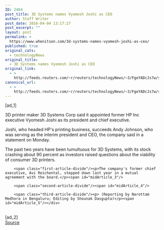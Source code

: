 ```yaml
---
ID: 2464
post_title: 3D Systems names Vyomesh Joshi as CEO
author: Staff Writer
post_date: 2016-04-04 13:17:27
post_excerpt: ""
layout: post
permalink: >
  https://www.whenitson.com/3d-systems-names-vyomesh-joshi-as-ceo/
published: true
original_cats:
  - technologyNews
original_title:
  - 3D Systems names Vyomesh Joshi as CEO
original_link:
  - >
    http://feeds.reuters.com/~r/reuters/technologyNews/~3/FgeYADcJs7w/story01.htm
canonical_url:
  - >
    http://feeds.reuters.com/~r/reuters/technologyNews/~3/FgeYADcJs7w/story01.htm
---
```

 [ad_1]
<br><div id="articleText">
<span id="midArticle_start"/>

<span class="focusParagraph" readability="3"><p><span class="articleLocatio&lt;/span&gt;n">3D printer maker 3D Systems Corp said it appointed former HP Inc executive Vyomesh Joshi as its president and chief executive.</span></p></span><span id="midArticle_0"/><p>Joshi, who headed HP's printing business, succeeds Andy Johnson, who was serving as the interim president and CEO, the company said in a statement on Monday.</p><span id="midArticle_1"/><p>The past two years have been tumultuous for 3D Systems, with its stock crashing about 90 percent as investors raised questions about the viability of consumer 3D printers.</p><span id="midArticle_2"/>
        
        <span class="first-article-divide"/><p>The company's former chief executive, Avi Reichental, stepped down last year in a mutual agreement with the board.</p><span id="midArticle_3"/>
        
        <span class="second-article-divide"/><span id="midArticle_4"/>
        
        <span class="third-article-divide"/><p> (Reporting by Narottam Medhora in Bengaluru; Editing by Shounak Dasgupta)</p><span id="midArticle_5"/></div>
<br>[ad_2]
<br><a href="http://feeds.reuters.com/~r/reuters/technologyNews/~3/FgeYADcJs7w/story01.htm">Source </a>